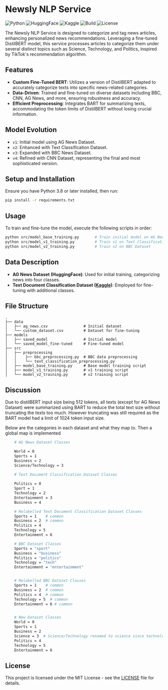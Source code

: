 # Newsly NLP Service

![Python](https://img.shields.io/badge/python-3.11-blue.svg)
![HuggingFace](https://img.shields.io/badge/HuggingFace-Transformers-red.svg)
![Kaggle](https://img.shields.io/badge/Data-Kaggle-20BEFF.svg)
![Build](https://img.shields.io/badge/build-passing-brightgreen.svg)
![License](https://img.shields.io/badge/license-MIT-green.svg)

The Newsly NLP Service is designed to categorize and tag news articles, enhancing personalized news recommendations. Leveraging a fine-tuned DistilBERT model, this service processes articles to categorize them under several distinct topics such as Science, Technology, and Politics, inspired by TikTok's recommendation algorithm.

## Features

- **Custom Fine-Tuned BERT**: Utilizes a version of DistilBERT adapted to accurately categorize texts into specific news-related categories.
- **Data-Driven**: Trained and fine-tuned on diverse datasets including BBC, CNN, AG News, and more, ensuring robustness and accuracy.
- **Efficient Preprocessing**: Integrates BART for summarizing texts, accommodating the token limits of DistilBERT without losing crucial information.

## Model Evolution

- `v1`: Initial model using AG News Dataset.
- `v2`: Enhanced with Text Classification Dataset.
- `v3`: Expanded with BBC News Dataset.
- `v4`: Refined with CNN Dataset, representing the final and most sophisticated version.

## Setup and Installation

Ensure you have Python 3.8 or later installed, then run:

```bash
pip install -r requirements.txt
```

## Usage

To train and fine-tune the model, execute the following scripts in order:

```bash
python src/model_base_training.py       # Train initial model on AG News
python src/model_v1_training.py         # Train v1 on Text Classification Dataset
python src/model_v2_training.py         # Train v2 on BBC Dataset
```

## Data Description

- **AG News Dataset (HuggingFace)**: Used for initial training, categorizing news into four classes.
- **Text Document Classification Dataset ([Kaggle](https://www.kaggle.com/datasets/sunilthite/text-document-classification-dataset))**: Employed for fine-tuning with additional classes.

## File Structure

```plaintext
.
├── data
│   ├── ag_news.csv                # Initial dataset
│   └── custom_dataset.csv         # Dataset for fine-tuning
├── models
│   ├── saved_model                # Initial model
│   └── saved_model_fine-tuned     # Fine-tuned model
├── src
│   ├── preprocessing
│   │    ├── bbc_preprocessing.py  # BBC data preprocessing
│   │    └── text_classification_preprocessing.py
│   ├── model_base_training.py     # Base model training script
│   ├── model_v1_training.py       # v1 training script
│   └── model_v2_training.py       # v2 training script
```

## Discussion

Due to distilBERT input size being 512 tokens, all texts (except for AG News Dataset) were summarized using BART to reduce the total text size without truncating the texts too much. However truncating was still required as the BART model had a limit of 1024 token input size.

Below are the categories in each dataset and what they map to. Then a global map is implemented
```bash
    # AG News Dataset Classes

    World = 0
    Sports = 1
    Business = 2
    Science/Technology = 3

    # Text Document Classification Dataset Classes
    
    Politics = 0
    Sport = 1
    Technology = 2
    Entertainment = 3
    Business = 4

    # Relabelled Text Document Classification Dataset Classes
    Sports = 1    # common
    Business = 2  # common
    Politics = 4
    Technology = 5
    Entertainment = 6

    # BBC Dataset Classes
    Sports = "sport"    
    Business = "business" 
    Politics = "politics"
    Technology = "tech"
    Entertainment = "entertainment"


    # Relabelled BBC Dataset Classes
    Sports = 1    # common
    Business = 2  # common
    Politics = 4  # common
    Technology = 5  # common
    Entertainment = 6 # common


    # New Dataset Classes
    World = 0
    Sports = 1
    Business = 2
    Science = 3  # Science/Technology renamed to science since technology is a separate class
    Politics = 4 
    Technology = 5 
    Entertainment = 6 

```

## License

This project is licensed under the MIT License - see the [LICENSE](LICENSE) file for details.
